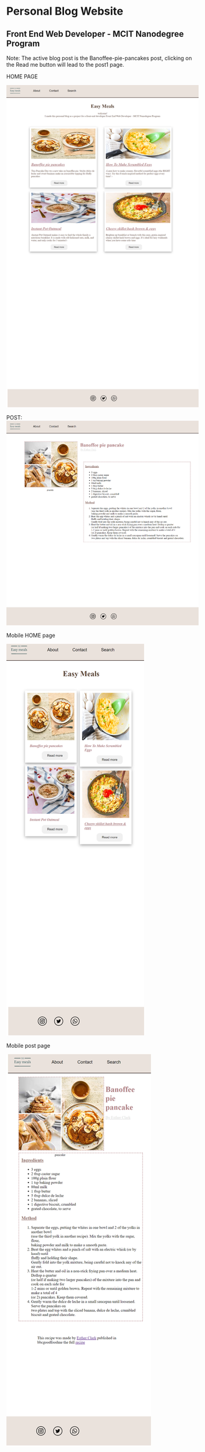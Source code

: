 # Personal Blog Website
## Front End Web Developer - MCIT Nanodegree Program


Note: The active blog post is the Banoffee-pie-pancakes post, clicking on the Read me button will lead to the post1 page.


HOME PAGE

![](img/Home.png)

POST:
![](img/post.png)

Mobile HOME page 

![](img/600px.png)

Mobile post page 

![](img/post600px.png)


